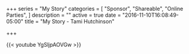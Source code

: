 +++
series = "My Story"
categories = [
  "Sponsor",
  "Shareable", 
 "Online Parties",
]
description = ""
active = true
date = "2016-11-10T16:08:49-05:00"
title = "My Story - Tami Hutchinson"

+++

{{< youtube YgSljpAOVGw >}}

